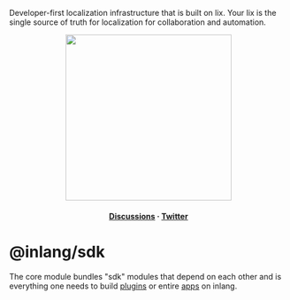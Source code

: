 Developer-first localization infrastructure that is built on lix. Your lix is the single source of truth for localization for collaboration and automation.

<div>
    <p align="center">
        <img width="300" src="https://cdn.jsdelivr.net/gh/opral/monorepo/inlang/assets/logo-white-background.png"/>
    </p>
    <h4 align="center">
        <!-- <a href="https://inlang.com/documentation" target="_blank">Get Started</a>
        ·  -->
        <a href="https://github.com/opral/monorepo/discussions" target="_blank">Discussions</a> · <a href="https://twitter.com/inlangHQ" target="_blank">Twitter</a>
    </h4>
</div>

# @inlang/sdk

The core module bundles "sdk" modules that depend on each other and is everything one needs to build [plugins](https://inlang.com/documentation/plugin) or entire [apps](https://inlang.com/documentation/build-app) on inlang.
